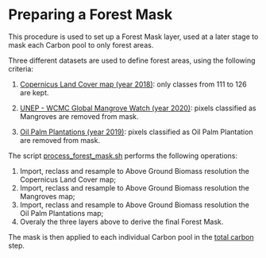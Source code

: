 # Preparing a Forest Mask

This procedure is used to set up a Forest Mask layer, used at a later stage to mask each Carbon pool to only forest areas.  

Three different datasets are used to define forest areas, using the following criteria:  

1. [Copernicus Land Cover map (year 2018)](https://land.copernicus.eu/global/products/lc): only classes from 111 to 126 are kept.  

2. [UNEP - WCMC Global Mangrove Watch (year 2020)](https://data.unep-wcmc.org/datasets/45): pixels classified as Mangroves are removed from mask.

3. [Oil Palm Plantations (year 2019)](https://essd.copernicus.org/articles/13/1211/2021/): pixels classified as Oil Palm Plantation are removed from mask.  


The script [process_forest_mask.sh](./process_forest_mask.sh) performs the following operations:  

1. Import, reclass and resample to Above Ground Biomass resolution the Copernicus Land Cover map;  
2. Import, reclass and resample to Above Ground Biomass resolution the Mangroves map;
3. Import, reclass and resample to Above Ground Biomass resolution the Oil Palm Plantations map;
4. Overaly the three layers above to derive the final Forest Mask. 

The mask is then applied to each individual Carbon pool in the [total carbon](https://github.com/giacomo-gcad/carbon/tree/master/total_carbon) step.

